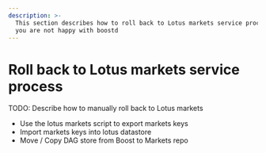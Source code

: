```yaml
---
description: >-
  This section describes how to roll back to Lotus markets service process if
  you are not happy with boostd
---
```


# Roll back to Lotus markets service process

TODO: Describe how to manually roll back to Lotus markets

* Use the lotus markets script to export markets keys
* Import markets keys into lotus datastore
* Move / Copy DAG store from Boost to Markets repo
